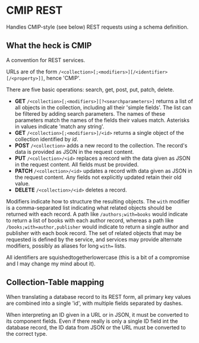 # CMIP REST

Handles CMIP-style (see below) REST requests using a schema definition.

## What the heck is CMIP

A convention for REST services.

URLs are of the form ```/<collection>[;<modifiers>][/<identifier>[/<property>]]```, hence 'CMIP'.

There are five basic operations: search, get, post, put, patch, delete.

- **GET** ```/<collection>[;<modifiers>][?<searchparameters>]``` returns a list of all objects in the collection, including all their 'simple fields'.
  The list can be filtered by adding search parameters.
  The names of these parameters match the names of the fields their values match.
  Asterisks in values indicate 'match any string'.
- **GET** ```/<collection>[;<modifiers>]/<id>``` returns a single object of the collection identified by _id_.
- **POST** ```/<collection>``` adds a new record to the collection.
  The record's data is provided as JSON in the request content.
- **PUT** ```/<collection>/<id>``` replaces a record with the data given as JSON in the request content.
  All fields must be provided.
- **PATCH** ```/<collection>/<id>``` updates a record with data given as JSON in the request content.
  Any fields not explicitly updated retain their old value.
- **DELETE** ```/<collection>/<id>``` deletes a record.

Modifiers indicate how to structure the resulting objects.
The ```with``` modifier is a comma-separated list indicating what related objects should be returned with each record.
A path like ```/authors;with=books``` would indicate to return a list of books with each author record, whereas
a path like ```/books;with=author,publisher``` would indicate to return a single author and publisher with each book record.
The set of related objects that may be requested is defined by the service, and services may provide
alternate modifiers, possibly as aliases for long ```with=``` lists.

All identifiers are squishedtogetherlowercase (this is a bit of a
compromise and I may change my mind about it).

## Collection-Table mapping

When translating a database record to its REST form, all primary key
values are combined into a single 'id', with multiple fields separated
by dashes.

When interpreting an ID given in a URL or in JSON, it must be
converted to its component fields.  Even if there really is only a
single ID field int the database record, the ID data from JSON or the
URL must be converted to the correct type.

